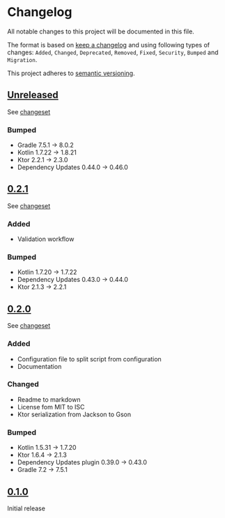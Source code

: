 # Changelog

All notable changes to this project will be documented in this file.

The format is based on [keep a changelog](http://keepachangelog.com/en/1.0.0/) and using following
types of changes: `Added`, `Changed`, `Deprecated`, `Removed`, `Fixed`, `Security`, `Bumped`
and `Migration`.

This project adheres to [semantic versioning](http://semver.org/spec/v2.0.0.html).

## [Unreleased](https://github.com/bitfunk/action-runner-orchestrator/releases/latest)

See [changeset](https://github.com/bitfunk/action-runner-orchestrator/compare/v0.2.1...main)

### Bumped

- Gradle 7.5.1 -> 8.0.2
- Kotlin 1.7.22 -> 1.8.21
- Ktor 2.2.1 -> 2.3.0
- Dependency Updates 0.44.0 -> 0.46.0

## [0.2.1](https://github.com/bitfunk/action-runner-orchestrator/releases/tag/v0.2.1)

See [changeset](https://github.com/bitfunk/action-runner-orchestrator/compare/v0.2.0...v0.2.1)

### Added

- Validation workflow

### Bumped

- Kotlin 1.7.20 -> 1.7.22
- Dependency Updates 0.43.0 -> 0.44.0
- Ktor 2.1.3 -> 2.2.1

## [0.2.0](https://github.com/bitfunk/action-runner-orchestrator/releases/tag/v0.2.0)

See [changeset](https://github.com/bitfunk/action-runner-orchestrator/compare/v0.1.0...v0.2.0)

### Added

- Configuration file to split script from configuration
- Documentation

### Changed

- Readme to markdown
- License fom MIT to ISC
- Ktor serialization from Jackson to Gson

### Bumped

- Kotlin 1.5.31 -> 1.7.20
- Ktor 1.6.4 -> 2.1.3
- Dependency Updates plugin 0.39.0 -> 0.43.0
- Gradle 7.2 -> 7.5.1

## [0.1.0](https://github.com/wmontwe/action-runner-orchestrator/releases/tag/v0.1.0)

Initial release
